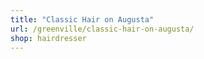 ```yaml
---
title: "Classic Hair on Augusta"
url: /greenville/classic-hair-on-augusta/
shop: hairdresser
---
```

